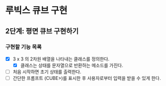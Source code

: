 # 루빅스 큐브 구현

## 2단계: 평면 큐브 구현하기

### 구현할 기능 목록
- [x] 3 x 3 의 2차원 배열을 나타내는 클래스를 정의한다.
  - [x] 클래스는 상태를 문자열으로 반환하는 메소드를 가진다.
- [ ] 처음 시작하면 초기 상태를 출력한다.
- [ ] 간단한 프롬프트 (CUBE>)를 표시한 후 사용자로부터 입력을 받을 수 있게 한다.